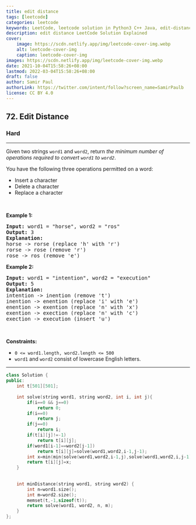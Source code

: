 ```yaml
---
title: edit distance
tags: [leetcode]
categories: leetcode
keywords: LeetCode, leetcode solution in Python3 C++ Java, edit-distance solution
description: edit distance LeetCode Solution Explained
cover:
    image: https://scdn.netlify.app/img/leetcode-cover-img.webp
    alt: leetcode-cover-img
    caption: leetcode-cover-img
images: https://scdn.netlify.app/img/leetcode-cover-img.webp
date: 2021-10-04T15:58:26+08:00
lastmod: 2022-03-04T15:58:26+08:00
draft: false
author: Samir Paul
authorLink: https://twitter.com/intent/follow?screen_name=SamirPaulb
license: CC BY 4.0
---
```



<h2>72. Edit Distance</h2><h3>Hard</h3><hr><div><p>Given two strings <code>word1</code> and <code>word2</code>, return <em>the minimum number of operations required to convert <code>word1</code> to <code>word2</code></em>.</p>

<p>You have the following three operations permitted on a word:</p>

<ul>
	<li>Insert a character</li>
	<li>Delete a character</li>
	<li>Replace a character</li>
</ul>

<p>&nbsp;</p>
<p><strong>Example 1:</strong></p>

<pre><strong>Input:</strong> word1 = "horse", word2 = "ros"
<strong>Output:</strong> 3
<strong>Explanation:</strong> 
horse -&gt; rorse (replace 'h' with 'r')
rorse -&gt; rose (remove 'r')
rose -&gt; ros (remove 'e')
</pre>

<p><strong>Example 2:</strong></p>

<pre><strong>Input:</strong> word1 = "intention", word2 = "execution"
<strong>Output:</strong> 5
<strong>Explanation:</strong> 
intention -&gt; inention (remove 't')
inention -&gt; enention (replace 'i' with 'e')
enention -&gt; exention (replace 'n' with 'x')
exention -&gt; exection (replace 'n' with 'c')
exection -&gt; execution (insert 'u')
</pre>

<p>&nbsp;</p>
<p><strong>Constraints:</strong></p>

<ul>
	<li><code>0 &lt;= word1.length, word2.length &lt;= 500</code></li>
	<li><code>word1</code> and <code>word2</code> consist of lowercase English letters.</li>
</ul>
</div>

---




```cpp
class Solution {
public:
    int t[501][501];
    
    int solve(string word1, string word2, int i, int j){
        if(i==0 && j==0)
            return 0;
        if(i==0)
            return j;
        if(j==0)
            return i;
        if(t[i][j]!=-1)
            return t[i][j];
        if(word1[i-1]==word2[j-1])
            return t[i][j]=solve(word1,word2,i-1,j-1);
        int x=min(min(solve(word1,word2,i-1,j),solve(word1,word2,i,j-1)),solve(word1,word2,i-1,j-1))+1;
        return t[i][j]=x;
    }
    
    
    int minDistance(string word1, string word2) {
        int n=word1.size();
        int m=word2.size();
        memset(t,-1,sizeof(t));
        return solve(word1, word2, n, m);
    }
};
```
